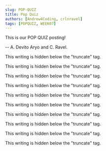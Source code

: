 ```yaml
---
slug: POP-QUIZ
title: Pop Quiz
authors: [Andrew4Coding, crlnravel]
tags: [POPQUIZ, WEEK07]
---
```


This is our POP QUIZ posting!

-- A. Devito Aryo and C. Ravel.

<!--truncate-->

This writing is hidden below the "truncate" tag.

This writing is hidden below the "truncate" tag.

This writing is hidden below the "truncate" tag.

This writing is hidden below the "truncate" tag.

This writing is hidden below the "truncate" tag.

This writing is hidden below the "truncate" tag.

This writing is hidden below the "truncate" tag.

This writing is hidden below the "truncate" tag.

This writing is hidden below the "truncate" tag.

This writing is hidden below the "truncate" tag.
